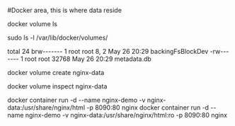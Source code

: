 #Docker area, this is where data reside

docker volume ls

sudo ls -l /var/lib/docker/volumes/

total 24
brw------- 1 root root  8, 2 May 26 20:29 backingFsBlockDev
-rw------- 1 root root 32768 May 26 20:29 metadata.db

docker volume create nginx-data

docker volume inspect nginx-data

docker container run -d --name nginx-demo -v nginx-data:/usr/share/nginx/html -p 8090:80 nginx
docker container run -d --name nginx-demo -v nginx-data:/usr/share/nginx/html:ro -p 8090:80 nginx